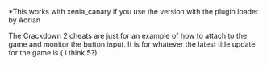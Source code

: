 *This works with xenia_canary if you use the version with the plugin loader by Adrian

The Crackdown 2 cheats are just for an example of how to attach to the game and monitor the button input. It is for whatever the latest title update for the game is ( i think 5?)
